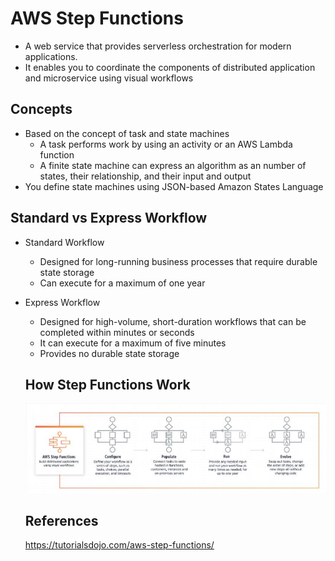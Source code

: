# AWS Step Functions

- A web service that provides serverless orchestration for modern applications.  
- It enables you to coordinate the components of distributed application and microservice using visual workflows


## Concepts
- Based on the concept of task and state machines
    - A task performs work by using an activity or an AWS Lambda function
    - A finite state machine can express an algorithm as an number of states, their relationship, and their input and output
- You define state machines using JSON-based Amazon States Language

## Standard vs Express Workflow

- Standard Workflow
    - Designed for long-running business processes that require durable state storage
    - Can execute for a maximum of one year

- Express Workflow
    - Designed for high-volume, short-duration workflows that can be completed within minutes or seconds
    - It can execute for a maximum of five minutes
    - Provides no durable state storage

    ## How Step Functions Work

    ![Alt text](images/step-functions.png)

    ## References

    https://tutorialsdojo.com/aws-step-functions/
    